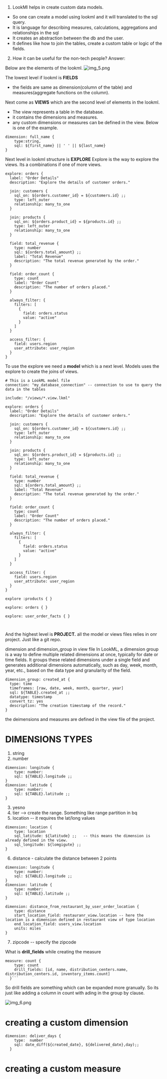 1. LookMl helps in create custom data models.

* So one can create a model using lookml and it will translated to the sql query.
* It is language for describing measures, calculations, aggregations and relationships in the sql 
* It creates an abstraction between the db and the user.
* It defines like how to join the tables, create a custom table or logic of the fields.
2. How it can be useful for the non-tech people?
Answer:

Below are the elements of the lookml.
![img_5.png](img_5.png)

The lowest level if lookml is **FIELDS**

* the fields are same as dimension(column of the table) and measures(aggregate functions on the column). 

Next come as **VIEWS** which are the second level of elements in the lookml.
* The view represents a table in the database.
* it contains the dimensions and measures.
* any custom dimensions or measures can be defined in the view. Below is one of the example.
```angular2html
dimension: full_name {
    type:string,
    sql: ${first_name} || ' ' || ${last_name}
}
```
Next level in lookml structure is **EXPLORE**
Explore is the way to explore the views. Its a combinations if one of more views.
```angular2html
explore: orders {
  label: "Order Details"
  description: "Explore the details of customer orders."

  join: customers {
    sql_on: ${orders.customer_id} = ${customers.id} ;;
    type: left_outer
    relationship: many_to_one
  }

  join: products {
    sql_on: ${orders.product_id} = ${products.id} ;;
    type: left_outer
    relationship: many_to_one
  }

  field: total_revenue {
    type: number
    sql: ${orders.total_amount} ;;
    label: "Total Revenue"
    description: "The total revenue generated by the order."
  }

  field: order_count {
    type: count
    label: "Order Count"
    description: "The number of orders placed."
  }

  always_filter: {
    filters: [ 
      {
        field: orders.status
        value: "active"
      }
    ]
  }

  access_filter: {
    field: users.region
    user_attribute: user_region
  }
}
```


To use the explore we need a **model** which is a next level.
Models uses the explore to create the joins of views.

```angular2html
# This is a LookML model file
connection: "my_database_connection" -- connection to use to query the data in the tables

include: "/views/*.view.lkml"

explore: orders {
  label: "Order Details"
  description: "Explore the details of customer orders."

  join: customers {
    sql_on: ${orders.customer_id} = ${customers.id} ;;
    type: left_outer
    relationship: many_to_one
  }

  join: products {
    sql_on: ${orders.product_id} = ${products.id} ;;
    type: left_outer
    relationship: many_to_one
  }

  field: total_revenue {
    type: number
    sql: ${orders.total_amount} ;;
    label: "Total Revenue"
    description: "The total revenue generated by the order."
  }

  field: order_count {
    type: count
    label: "Order Count"
    description: "The number of orders placed."
  }

  always_filter: {
    filters: [ 
      {
        field: orders.status
        value: "active"
      }
    ]
  }

  access_filter: {
    field: users.region
    user_attribute: user_region
  }
}

explore :products { }

explore: orders { }

explore: user_order_facts { }



```

And the highest level is **PROJECT.**
all the model or views files relies in onr project. Just like a git repo.

dimension and dimension_group in view file
In LookML, a dimension group is a way to define multiple related dimensions at once, 
typically for date or time fields. It groups these related dimensions under a single field and 
generates additional dimensions automatically, such as day, week, month, year, etc., based on the data type 
and granularity of the field.
```angular2html
dimension_group: created_at {
  type: time
  timeframes: [raw, date, week, month, quarter, year]
  sql: ${TABLE}.created_at ;;
  datatype: timestamp
  convert_tz: yes
  description: "The creation timestamp of the record."
}

```
the deimensions and measures are defined in the view file of the project.


# DIMENSIONS TYPES

1. string
2. number
```angular2html
dimension: longitude {
    type: number:
    sql: ${TABLE}.longitude ;;
}
dimension: latitude {
    type: number:
    sql: ${TABLE}.latitude ;;
}
```
3. yesno
4. tier --> create the range. Something like range partition in bq
5. location -- it requires the lat/long values
```angular2html
dimension: location {
    type: location
    sql_latitude: ${latitude} ;;   -- this means the dimension is already defined in the view.
    sql_longitude: ${lomgigute} ;;
}
```
6. distance - calculate the distance between 2 points
```angular2html
dimension: longitude {
    type: number:
    sql: ${TABLE}.longitude ;;
}
dimension: latitude {
    type: number:
    sql: ${TABLE}.latitude ;;
}

dimension: distance_from_restaurant_by_user_order_location {
    type: distance
    start_location_field: restauranr_view.location -- here the location is a dimension defined in restaurant view of type location
    end_location_field: users_view.location
    units: miles
}

```
7. zipcode -- specify the zipcode


What is **drill_fields** while creating the measure
```
measure: count {
    type: count
    drill_fields: [id, name, distribution_centers.name, distribution_centers.id, inventory_items.count]
  }```
```
So drill fields are something which can be expanded more granually. So its just like adding a column in count with ading in the group by clause.

![img_6.png](img_6.png)


# creating a custom dimension
```
dimension: deliver_days {
    type:  number
    sql: date_diff(${created_date}, ${delivered_date},day);;
  }
```

# creating a custom measure
```angular2html

```
    




